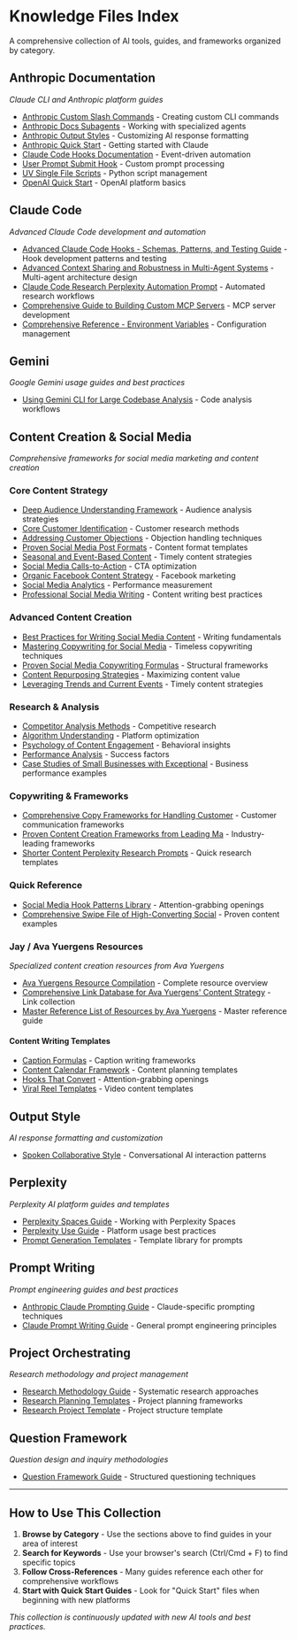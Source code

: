 # Knowledge Files Index

A comprehensive collection of AI tools, guides, and frameworks organized by category.

## Anthropic Documentation
*Claude CLI and Anthropic platform guides*

- [Anthropic Custom Slash Commands](anthropic-docs/anthropic_custom_slash_commands.md) - Creating custom CLI commands
- [Anthropic Docs Subagents](anthropic-docs/anthropic_docs_subagents.md) - Working with specialized agents
- [Anthropic Output Styles](anthropic-docs/anthropic_output_styles.md) - Customizing AI response formatting
- [Anthropic Quick Start](anthropic-docs/anthropic_quick_start.md) - Getting started with Claude
- [Claude Code Hooks Documentation](anthropic-docs/cc_hooks_docs.md) - Event-driven automation
- [User Prompt Submit Hook](anthropic-docs/user_prompt_submit_hook.md) - Custom prompt processing
- [UV Single File Scripts](anthropic-docs/uv-single-file-scripts.md) - Python script management
- [OpenAI Quick Start](anthropic-docs/openai_quick_start.md) - OpenAI platform basics

## Claude Code
*Advanced Claude Code development and automation*

- [Advanced Claude Code Hooks - Schemas, Patterns, and Testing Guide](claude-code/Advanced%20Claude%20Code%20Hooks%20-%20Schemas,%20Patterns,%20and%20Testing%20Guide.md) - Hook development patterns and testing
- [Advanced Context Sharing and Robustness in Multi-Agent Systems](claude-code/Advanced%20Context%20Sharing%20and%20Robustness%20in%20Claude%20Code%20Multi-Agent%20Systems.md) - Multi-agent architecture design
- [Claude Code Research Perplexity Automation Prompt](claude-code/Claude%20Code%20Research%20Perplexity%20Automation%20Prompt.md) - Automated research workflows
- [Comprehensive Guide to Building Custom MCP Servers](claude-code/Comprehensive%20Guide%20to%20Building%20Custom%20MCP%20Servers%20for%20Claude%20Code.md) - MCP server development
- [Comprehensive Reference - Environment Variables](claude-code/Comprehensive%20Reference%20-%20Claude%20Code%20Environment%20Variables.md) - Configuration management

## Gemini
*Google Gemini usage guides and best practices*

- [Using Gemini CLI for Large Codebase Analysis](gemini/Using%20Gemini%20CLI%20for%20Large%20Codebase%20Analysis.md) - Code analysis workflows

## Content Creation & Social Media
*Comprehensive frameworks for social media marketing and content creation*

### Core Content Strategy
- [Deep Audience Understanding Framework](content-creation/Comprehensive%20Framework%20for%20Deep%20Audience%20Understa.md) - Audience analysis strategies
- [Core Customer Identification](content-creation/Comprehensive%20Framework%20for%20Identifying%20Core%20Custo.md) - Customer research methods
- [Addressing Customer Objections](content-creation/Comprehensive%20Guide%20to%20Addressing%20Customer%20Objecti.md) - Objection handling techniques
- [Proven Social Media Post Formats](content-creation/Comprehensive%20Guide%20to%20Proven%20Social%20Media%20Post%20Fo.md) - Content format templates
- [Seasonal and Event-Based Content](content-creation/Comprehensive%20Guide%20to%20Seasonal%20and%20Event-Based%20Co.md) - Timely content strategies
- [Social Media Calls-to-Action](content-creation/Comprehensive%20Guide%20to%20Social%20Media%20Calls-to-Actio.md) - CTA optimization
- [Organic Facebook Content Strategy](content-creation/Comprehensive%20Organic%20Content%20Strategy%20for%20Faceboo.md) - Facebook marketing
- [Social Media Analytics](content-creation/Practical%20Guide%20to%20Measuring%20and%20Analyzing%20Social.md) - Performance measurement
- [Professional Social Media Writing](content-creation/Writing%20Professional%2C%20Persuasive%20Social%20Media%20Cont.md) - Content writing best practices

### Advanced Content Creation
- [Best Practices for Writing Social Media Content](content-creation/Best%20Practices%20for%20Writing%20Social%20Media%20Content.md) - Writing fundamentals
- [Mastering Copywriting for Social Media](content-creation/Mastering%20Copywriting%20for%20Social%20Media%20-%20Timeless%20Techniques.md) - Timeless copywriting techniques
- [Proven Social Media Copywriting Formulas](content-creation/Proven%20Social%20Media%20Copywriting%20Formulas%20and%20Struc.md) - Structural frameworks
- [Content Repurposing Strategies](content-creation/Proven%20Content%20Repurposing%20Strategies%20and%20Systems.md) - Maximizing content value
- [Leveraging Trends and Current Events](content-creation/Leveraging%20Trends%2C%20Seasonality%2C%20and%20Current%20Events.md) - Timely content strategies

### Research & Analysis
- [Competitor Analysis Methods](content-creation/Proven%20Methods%20for%20Analyzing%20Competitor%20Social%20Med.md) - Competitive research
- [Algorithm Understanding](content-creation/How%20Social%20Media%20Algorithms%20Work%20and%20What%20Content.md) - Platform optimization
- [Psychology of Content Engagement](content-creation/Research%20on%20Psychology%20and%20Neuroscience%20of%20Content.md) - Behavioral insights
- [Performance Analysis](content-creation/What%20Drives%20Exceptional%20Social%20Media%20Performance%20f.md) - Success factors
- [Case Studies of Small Businesses with Exceptional](content-creation/Case%20Studies%20of%20Small%20Businesses%20with%20Exceptional.md) - Business performance examples

### Copywriting & Frameworks
- [Comprehensive Copy Frameworks for Handling Customer](content-creation/Comprehensive%20Copy%20Frameworks%20for%20Handling%20Custome.md) - Customer communication frameworks
- [Proven Content Creation Frameworks from Leading Ma](content-creation/Proven%20Content%20Creation%20Frameworks%20from%20Leading%20Ma.md) - Industry-leading frameworks
- [Shorter Content Perplexity Research Prompts](content-creation/shorter-content-perplexity-research-prompts.md) - Quick research templates

### Quick Reference
- [Social Media Hook Patterns Library](content-creation/Social%20Media%20Hook%20Patterns%20Library.md) - Attention-grabbing openings
- [Comprehensive Swipe File of High-Converting Social](Comprehensive%20Swipe%20File%20of%20High-Converting%20Social.md) - Proven content examples

### Jay / Ava Yuergens Resources
*Specialized content creation resources from Ava Yuergens*

- [Ava Yuergens Resource Compilation](Jay/Ava%20Yuergens%20Resource%20Compilation.md) - Complete resource overview
- [Comprehensive Link Database for Ava Yuergens' Content Strategy](Jay/Comprehensive%20Link%20Database%20for%20Ava%20Yuergens%27%20Content%20Strategy%20and%20Teachings.md) - Link collection
- [Master Reference List of Resources by Ava Yuergens](Jay/Master%20Reference%20List%20of%20Resources%20by%20Ava%20Yuergens.md) - Master reference guide

#### Content Writing Templates
- [Caption Formulas](Jay/content-writing/Caption-Formulas.md) - Caption writing frameworks
- [Content Calendar Framework](Jay/content-writing/Content-Calendar-Framework.md) - Content planning templates
- [Hooks That Convert](Jay/content-writing/Hooks-That-Convert.md) - Attention-grabbing openings
- [Viral Reel Templates](Jay/content-writing/Viral-Reel-Templates.md) - Video content templates

## Output Style
*AI response formatting and customization*

- [Spoken Collaborative Style](output-style/spoken-collaborative-style.md) - Conversational AI interaction patterns

## Perplexity
*Perplexity AI platform guides and templates*

- [Perplexity Spaces Guide](perplexity/Perplexity%20Spaces%20Guide.md) - Working with Perplexity Spaces
- [Perplexity Use Guide](perplexity/Perplexity%20Use%20Guide.md) - Platform usage best practices
- [Prompt Generation Templates](perplexity/prompt-generation-templates.md) - Template library for prompts

## Prompt Writing
*Prompt engineering guides and best practices*

- [Anthropic Claude Prompting Guide](prompt-writing/Anthropic%20Claude%20Prompting%20Guide.md) - Claude-specific prompting techniques
- [Claude Prompt Writing Guide](prompt-writing/Claude%20Prompt%20Writing%20Guide.md) - General prompt engineering principles

## Project Orchestrating
*Research methodology and project management*

- [Research Methodology Guide](project-orchestrating/research-methodology-guide.md) - Systematic research approaches
- [Research Planning Templates](project-orchestrating/research-planning-templates.md) - Project planning frameworks
- [Research Project Template](project-orchestrating/research-project-template.md) - Project structure template

## Question Framework
*Question design and inquiry methodologies*

- [Question Framework Guide](question-framework/Question-Framework-Guide.md) - Structured questioning techniques

---

## How to Use This Collection

1. **Browse by Category** - Use the sections above to find guides in your area of interest
2. **Search for Keywords** - Use your browser's search (Ctrl/Cmd + F) to find specific topics
3. **Follow Cross-References** - Many guides reference each other for comprehensive workflows
4. **Start with Quick Start Guides** - Look for "Quick Start" files when beginning with new platforms

*This collection is continuously updated with new AI tools and best practices.*